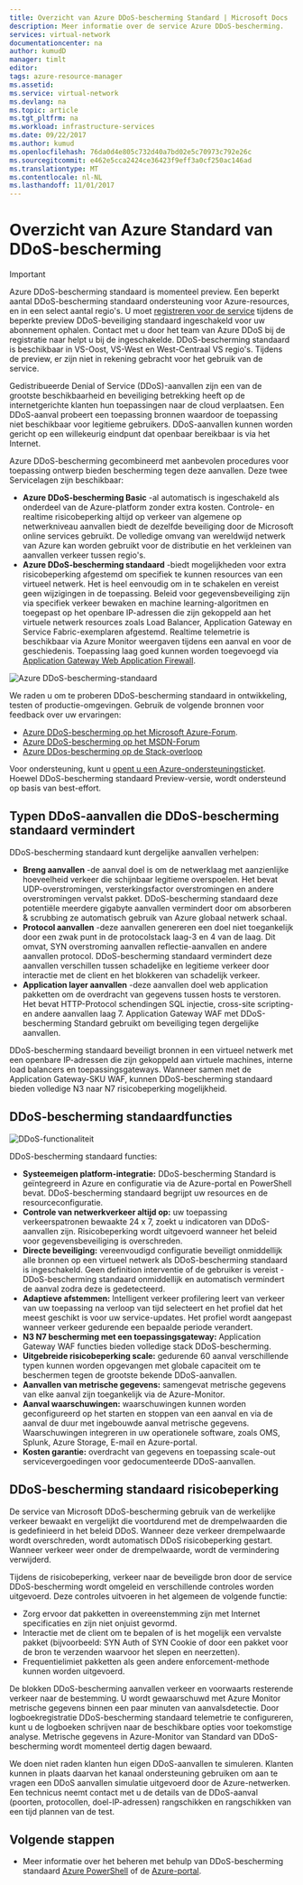 ```yaml
---
title: Overzicht van Azure DDoS-bescherming Standard | Microsoft Docs
description: Meer informatie over de service Azure DDoS-bescherming.
services: virtual-network
documentationcenter: na
author: kumudD
manager: timlt
editor: 
tags: azure-resource-manager
ms.assetid: 
ms.service: virtual-network
ms.devlang: na
ms.topic: article
ms.tgt_pltfrm: na
ms.workload: infrastructure-services
ms.date: 09/22/2017
ms.author: kumud
ms.openlocfilehash: 76da0d4e805c732d40a7bd02e5c70973c792e26c
ms.sourcegitcommit: e462e5cca2424ce36423f9eff3a0cf250ac146ad
ms.translationtype: MT
ms.contentlocale: nl-NL
ms.lasthandoff: 11/01/2017
---
```

# <a name="azure-ddos-protection-standard-overview"></a>Overzicht van Azure Standard van DDoS-bescherming

>[!IMPORTANT]
>Azure DDoS-bescherming standaard is momenteel preview. Een beperkt aantal DDoS-bescherming standaard ondersteuning voor Azure-resources, en in een select aantal regio's. U moet [registreren voor de service](http://aka.ms/ddosprotection) tijdens de beperkte preview DDoS-beveiliging standaard ingeschakeld voor uw abonnement ophalen. Contact met u door het team van Azure DDoS bij de registratie naar helpt u bij de ingeschakelde. DDoS-bescherming standaard is beschikbaar in VS-Oost, VS-West en West-Centraal VS regio's. Tijdens de preview, er zijn niet in rekening gebracht voor het gebruik van de service.

Gedistribueerde Denial of Service (DDoS)-aanvallen zijn een van de grootste beschikbaarheid en beveiliging betrekking heeft op de internetgerichte klanten hun toepassingen naar de cloud verplaatsen. Een DDoS-aanval probeert een toepassing bronnen waardoor de toepassing niet beschikbaar voor legitieme gebruikers. DDoS-aanvallen kunnen worden gericht op een willekeurig eindpunt dat openbaar bereikbaar is via het Internet.

Azure DDoS-bescherming gecombineerd met aanbevolen procedures voor toepassing ontwerp bieden bescherming tegen deze aanvallen. Deze twee Servicelagen zijn beschikbaar: 

- **Azure DDoS-bescherming Basic** -al automatisch is ingeschakeld als onderdeel van de Azure-platform zonder extra kosten. Controle- en realtime risicobeperking altijd op verkeer van algemene op netwerkniveau aanvallen biedt de dezelfde beveiliging door de Microsoft online services gebruikt.  De volledige omvang van wereldwijd netwerk van Azure kan worden gebruikt voor de distributie en het verkleinen van aanvallen verkeer tussen regio's. 
- **Azure DDoS-bescherming standaard** -biedt mogelijkheden voor extra risicobeperking afgestemd om specifiek te kunnen resources van een virtueel netwerk. Het is heel eenvoudig om in te schakelen en vereist geen wijzigingen in de toepassing. Beleid voor gegevensbeveiliging zijn via specifiek verkeer bewaken en machine learning-algoritmen en toegepast op het openbare IP-adressen die zijn gekoppeld aan het virtuele netwerk resources zoals Load Balancer, Application Gateway en Service Fabric-exemplaren afgestemd.  Realtime telemetrie is beschikbaar via Azure Monitor weergaven tijdens een aanval en voor de geschiedenis. Toepassing laag goed kunnen worden toegevoegd via [Application Gateway Web Application Firewall](https://azure.microsoft.com/services/application-gateway/). 

![Azure DDoS-bescherming-standaard](./media/ddos-protection-overview/ddos-protection-overview-fig2.png)

We raden u om te proberen DDoS-bescherming standaard in ontwikkeling, testen of productie-omgevingen. Gebruik de volgende bronnen voor feedback over uw ervaringen:
- [Azure DDoS-bescherming op het Microsoft Azure-Forum](https://feedback.azure.com/forums/905032-azure-ddos-protection). 
- [Azure DDoS-bescherming op het MSDN-Forum](https://social.msdn.microsoft.com/forums/azure/en-US/home?forum=azureddosprotection)
- [Azure DDos-bescherming op de Stack-overloop](https://stackoverflow.com/tags/azure-ddos/info)

Voor ondersteuning, kunt u [opent u een Azure-ondersteuningsticket](../azure-supportability/how-to-create-azure-support-request.md). Hoewel DDoS-bescherming standaard Preview-versie, wordt ondersteund op basis van best-effort.

## <a name="types-of-ddos-attacks-that-ddos-protection-standard-mitigates"></a>Typen DDoS-aanvallen die DDoS-bescherming standaard vermindert

DDoS-bescherming standaard kunt dergelijke aanvallen verhelpen:

- **Breng aanvallen** -de aanval doel is om de netwerklaag met aanzienlijke hoeveelheid verkeer die schijnbaar legitieme overspoelen. Het bevat UDP-overstromingen, versterkingsfactor overstromingen en andere overstromingen vervalst pakket. DDoS-bescherming standaard deze potentiële meerdere gigabyte aanvallen vermindert door om absorberen & scrubbing ze automatisch gebruik van Azure globaal netwerk schaal. 
- **Protocol aanvallen** -deze aanvallen genereren een doel niet toegankelijk door een zwak punt in de protocolstack laag-3 en 4 van de laag. Dit omvat, SYN overstroming aanvallen reflectie-aanvallen en andere aanvallen protocol. DDoS-bescherming standaard vermindert deze aanvallen verschillen tussen schadelijke en legitieme verkeer door interactie met de client en het blokkeren van schadelijk verkeer. 
- **Application layer aanvallen** -deze aanvallen doel web application pakketten om de overdracht van gegevens tussen hosts te verstoren. Het bevat HTTP-Protocol schendingen SQL injectie, cross-site scripting- en andere aanvallen laag 7. Application Gateway WAF met DDoS-bescherming Standard gebruikt om beveiliging tegen dergelijke aanvallen. 

DDoS-bescherming standaard beveiligt bronnen in een virtueel netwerk met een openbare IP-adressen die zijn gekoppeld aan virtuele machines, interne load balancers en toepassingsgateways. Wanneer samen met de Application Gateway-SKU WAF, kunnen DDoS-bescherming standaard bieden volledige N3 naar N7 risicobeperking mogelijkheid.

## <a name="ddos-protection-standard-features"></a>DDoS-bescherming standaardfuncties

![DDoS-functionaliteit](./media/ddos-protection-overview/ddos-overview-fig1.png)

DDoS-bescherming standaard functies: 

- **Systeemeigen platform-integratie:** DDoS-bescherming Standard is geïntegreerd in Azure en configuratie via de Azure-portal en PowerShell bevat. DDoS-bescherming standaard begrijpt uw resources en de resourceconfiguratie.
- **Controle van netwerkverkeer altijd op:** uw toepassing verkeerspatronen bewaakte 24 x 7, zoekt u indicatoren van DDoS-aanvallen zijn. Risicobeperking wordt uitgevoerd wanneer het beleid voor gegevensbeveiliging is overschreden.
- **Directe beveiliging:** vereenvoudigd configuratie beveiligt onmiddellijk alle bronnen op een virtueel netwerk als DDoS-bescherming standaard is ingeschakeld. Geen definition interventie of de gebruiker is vereist - DDoS-bescherming standaard onmiddellijk en automatisch vermindert de aanval zodra deze is gedetecteerd.
- **Adaptieve afstemmen:** Intelligent verkeer profilering leert van verkeer van uw toepassing na verloop van tijd selecteert en het profiel dat het meest geschikt is voor uw service-updates. Het profiel wordt aangepast wanneer verkeer gedurende een bepaalde periode verandert.
- **N3 N7 bescherming met een toepassingsgateway:** Application Gateway WAF functies bieden volledige stack DDoS-bescherming.
- **Uitgebreide risicobeperking scale:** gedurende 60 aanval verschillende typen kunnen worden opgevangen met globale capaciteit om te beschermen tegen de grootste bekende DDoS-aanvallen. 
- **Aanvallen van metrische gegevens:** samengevat metrische gegevens van elke aanval zijn toegankelijk via de Azure-Monitor.
- **Aanval waarschuwingen:** waarschuwingen kunnen worden geconfigureerd op het starten en stoppen van een aanval en via de aanval de duur met ingebouwde aanval metrische gegevens. Waarschuwingen integreren in uw operationele software, zoals OMS, Splunk, Azure Storage, E-mail en Azure-portal.
- **Kosten garantie:** overdracht van gegevens en toepassing scale-out servicevergoedingen voor gedocumenteerde DDoS-aanvallen.

## <a name="ddos-protection-standard-mitigation"></a>DDoS-bescherming standaard risicobeperking

De service van Microsoft DDoS-bescherming gebruik van de werkelijke verkeer bewaakt en vergelijkt die voortdurend met de drempelwaarden die is gedefinieerd in het beleid DDoS. Wanneer deze verkeer drempelwaarde wordt overschreden, wordt automatisch DDoS risicobeperking gestart. Wanneer verkeer weer onder de drempelwaarde, wordt de vermindering verwijderd.

Tijdens de risicobeperking, verkeer naar de beveiligde bron door de service DDoS-bescherming wordt omgeleid en verschillende controles worden uitgevoerd. Deze controles uitvoeren in het algemeen de volgende functie:

- Zorg ervoor dat pakketten in overeenstemming zijn met Internet specificaties en zijn niet onjuist gevormd.
- Interactie met de client om te bepalen of is het mogelijk een vervalste pakket (bijvoorbeeld: SYN Auth of SYN Cookie of door een pakket voor de bron te verzenden waarvoor het slepen en neerzetten).
- Frequentielimiet pakketten als geen andere enforcement-methode kunnen worden uitgevoerd.

De blokken DDoS-bescherming aanvallen verkeer en voorwaarts resterende verkeer naar de bestemming. U wordt gewaarschuwd met Azure Monitor metrische gegevens binnen een paar minuten van aanvalsdetectie. Door logboekregistratie DDoS-bescherming standaard telemetrie te configureren, kunt u de logboeken schrijven naar de beschikbare opties voor toekomstige analyse. Metrische gegevens in Azure-Monitor van Standard van DDoS-bescherming wordt momenteel dertig dagen bewaard.

We doen niet raden klanten hun eigen DDoS-aanvallen te simuleren. Klanten kunnen in plaats daarvan het kanaal ondersteuning gebruiken om aan te vragen een DDoS aanvallen simulatie uitgevoerd door de Azure-netwerken. Een technicus neemt contact met u de details van de DDoS-aanval (poorten, protocollen, doel-IP-adressen) rangschikken en rangschikken van een tijd plannen van de test.

## <a name="next-steps"></a>Volgende stappen

- Meer informatie over het beheren met behulp van DDoS-bescherming standaard [Azure PowerShell](ddos-protection-manage-ps.md) of de [Azure-portal](ddos-protection-manage-portal.md).
